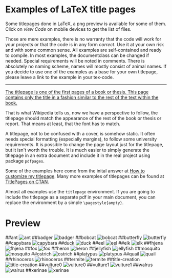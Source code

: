 # Examples of LaTeX title pages

Some titlepages done in LaTeX, a png preview is available for
some of them. Click on *view Code* on mobile devices to get the
list of files.

Those are mere examples, there is no warranty that the code will
work for your projects or that the code is in any form *correct*.
Use it at your own risk and with some common sense.  All examples
are self-contained and ready to compile. In most examples, the
documentclass can be changed if needed.  Special requirements
will be noted in comments. There is absolutely no naming scheme,
names will mostly consist of animal names. If you decide to use
one of the examples as a base for your own titlepage, please
leave a link to the example in your tex-code.

-------

[The titlepage is one of the first pages of a book or thesis. This
page contains only the title in a fashion similar to the rest of
the text within the
book.](http://en.wikipedia.org/wiki/Title_page)

That is what Wikipedia tells us, now we have a perspective to
follow, the titlepage should match the appearance of the rest of
the book or thesis or report. That means at least, that the font
has to match.

A titlepage, not to be confused with a cover, is somehow static.
It often needs special formatting (especially margins), to follow
some university requirements. It is possible to change the page
layout just for the titlepage, but it isn't worth the trouble. It
is much easier to simply generate the titlepage in an extra
document and include it in the real project using package
`pdfpages`.


Some of the examples here come from the inital answer at [How to
customize my
titlepage](http://tex.stackexchange.com/questions/209993/how-to-customize-my-titlepage).
Many more examples of titlepages can be found at [TitlePages on
CTAN](https://www.ctan.org/tex-archive/info/latex-samples/TitlePages).


Almost all examples use the `titlepage`  environment. If you are
going to include the titlepage as a separate pdf in your main
document, you can replace the environment by a simple
`\pagestyle{ampty}`.

# Preview
##ant
![ant](ant.png)
##badger
![badger](badger.png)
##bobcat
![bobcat](bobcat.png)
##butterfly
![butterfly](butterfly.png)
##capybara
![capybara](capybara.png)
##duck
![duck](duck.png)
##eel
![eel](eel.png)
##elk
![elk](elk.png)
##fhjena
![fhjena](fhjena.png)
##fox
![fox](fox.png)
##heron
![heron](heron.png)
##jellyfish
![jellyfish](jellyfish.png)
##mosquito
![mosquito](mosquito.png)
##ostrich
![ostrich](ostrich.png)
##platypus
![platypus](platypus.png)
##quail
![quail](quail.png)
##rhinoceros
![rhinoceros](rhinoceros.png)
##termite
![termite](termite.png)
##title-creation
![title-creation](title-creation.png)
##vulture0
![vulture0](vulture0.png)
##vulture1
![vulture1](vulture1.png)
##walrus
![walrus](walrus.png)
##xerinae
![xerinae](xerinae.png)
